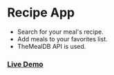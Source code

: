 # Recipe App
- Search for your meal's recipe.
- Add meals to your favorites list.
- TheMealDB API is used.

### [Live Demo](https://arshalsoren-recipe-app.vercel.app/)